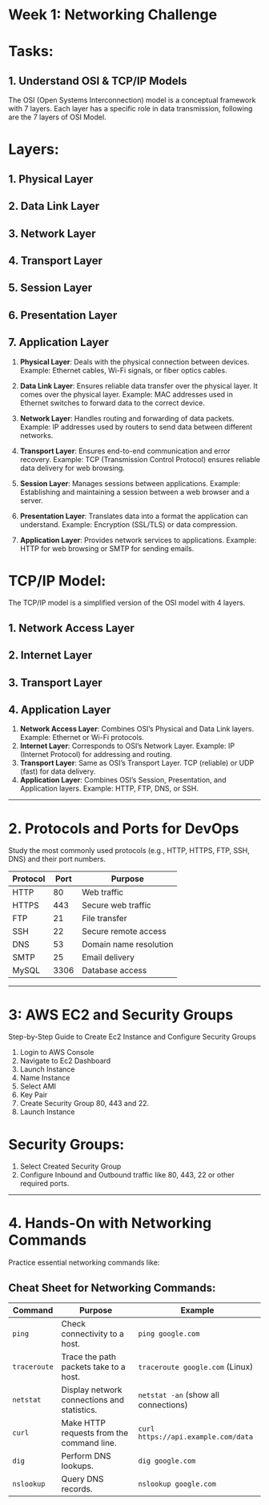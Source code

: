 # Week 1: Networking Challenge

# Tasks:

## 1. Understand OSI & TCP/IP Models

The OSI (Open Systems Interconnection) model is a conceptual framework with 7 layers.
Each layer has a specific role in data transmission, following are the 7 layers of OSI Model.

# Layers:
## 1. Physical Layer
## 2. Data Link Layer
## 3. Network Layer
## 4. Transport Layer
## 5. Session Layer
## 6. Presentation Layer
## 7. Application Layer

1. **Physical Layer**: Deals with the physical connection between devices.
Example: Ethernet cables, Wi-Fi signals, or fiber optics cables.

2. **Data Link Layer**: Ensures reliable data transfer over the physical layer. It comes over the physical layer.
Example: MAC addresses used in Ethernet switches to forward data to the correct device.

3. **Network Layer**: Handles routing and forwarding of data packets.
Example: IP addresses used by routers to send data between different networks.

4. **Transport Layer**: Ensures end-to-end communication and error recovery.
Example: TCP (Transmission Control Protocol) ensures reliable data delivery for web browsing.

5. **Session Layer**: Manages sessions between applications.
Example: Establishing and maintaining a session between a web browser and a server.

6. **Presentation Layer**: Translates data into a format the application can understand.
Example: Encryption (SSL/TLS) or data compression.

7. **Application Layer**: Provides network services to applications.
Example: HTTP for web browsing or SMTP for sending emails.


# TCP/IP Model:

The TCP/IP model is a simplified version of the OSI model with 4 layers.

## 1. Network Access Layer
## 2. Internet Layer
## 3. Transport Layer
## 4. Application Layer

1. **Network Access Layer**: Combines OSI’s Physical and Data Link layers. Example: Ethernet or Wi-Fi protocols.
2. **Internet Layer**: Corresponds to OSI’s Network Layer. Example: IP (Internet Protocol) for addressing and routing.
3. **Transport Layer**: Same as OSI’s Transport Layer. TCP (reliable) or UDP (fast) for data delivery.
4. **Application Layer**: Combines OSI’s Session, Presentation, and Application layers. Example: HTTP, FTP, DNS, or SSH.

---

# 2. Protocols and Ports for DevOps

Study the most commonly used protocols (e.g., HTTP, HTTPS, FTP, SSH, DNS) and their port numbers. 

| Protocol | Port  | Purpose                    |
|----------|------|-----------------------------|
| HTTP     | 80   | Web traffic                 |
| HTTPS    | 443  | Secure web traffic          |
| FTP      | 21   | File transfer               |
| SSH      | 22   | Secure remote access        |
| DNS      | 53   | Domain name resolution      |
| SMTP     | 25   | Email delivery              |
| MySQL    | 3306 | Database access             |

---

# 3: AWS EC2 and Security Groups

Step-by-Step Guide to Create Ec2 Instance and Configure Security Groups

1. Login to AWS Console
2. Navigate to Ec2 Dashboard
3. Launch Instance
4. Name Instance
5. Select AMI
5. Key Pair
6. Create Security Group 80, 443 and 22.
7. Launch Instance

# Security Groups:

1. Select Created Security Group
2. Configure Inbound and Outbound traffic like 80, 443, 22 or other required ports.

---

# 4. Hands-On with Networking Commands

Practice essential networking commands like: 

## Cheat Sheet for Networking Commands:
| Command     | Purpose                                    | Example                                  |
|------------|---------------------------------------------|------------------------------------------|
| `ping`     | Check connectivity to a host.               | `ping google.com`                        |
| `traceroute` | Trace the path packets take to a host.    | `traceroute google.com` (Linux)          |
| `netstat`  | Display network connections and statistics. | `netstat -an` (show all connections)     |
| `curl`     | Make HTTP requests from the command line.   | `curl https://api.example.com/data`      |
| `dig`      | Perform DNS lookups.                        | `dig google.com`                         |
| `nslookup` | Query DNS records.                          | `nslookup google.com`                    |


